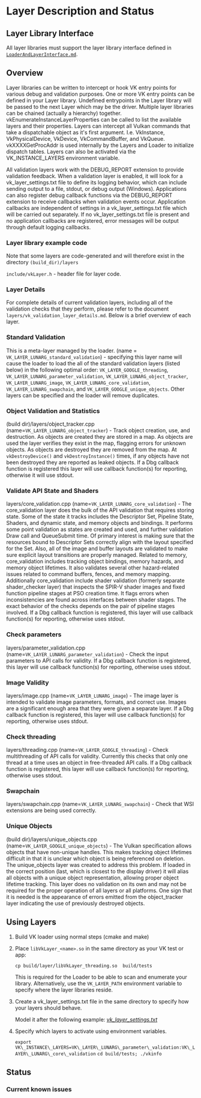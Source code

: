 # Layer Description and Status

## Layer Library Interface

All layer libraries must support the layer library interface defined in
[`LoaderAndLayerInterface.md`][].

[`LoaderAndLayerInterface.md`]: ../loader/LoaderAndLayerInterface.md#layer-library-interface

## Overview

Layer libraries can be written to intercept or hook VK entry points for various
debug and validation purposes.  One or more VK entry points can be defined in your Layer
library.  Undefined entrypoints in the Layer library will be passed to the next Layer which
may be the driver.  Multiple layer libraries can be chained (actually a hierarchy) together.
vkEnumerateInstanceLayerProperties can be called to list the
available layers and their properties.  Layers can intercept all Vulkan commands
that take a dispatchable object as it's first argument. I.e.  VkInstance, VkPhysicalDevice,
VkDevice, VkCommandBuffer, and VkQueue.
vkXXXXGetProcAddr is used internally by the Layers and Loader to initialize dispatch tables.
Layers can also be activated via the VK_INSTANCE_LAYERS environment variable.

All validation layers work with the DEBUG_REPORT extension to provide validation feedback.
When a validation layer is enabled, it will look for a vk_layer_settings.txt file to define
its logging behavior, which can include sending output to a file, stdout, or debug output (Windows).
Applications can also register debug callback functions via the DEBUG_REPORT extension to receive
callbacks when validation events occur. Application callbacks are independent of settings in a
vk_layer_settings.txt file which will be carried out separately. If no vk_layer_settings.txt
file is present and no application callbacks are registered, error messages will be output
through default logging callbacks.

### Layer library example code

Note that some layers are code-generated and will therefore exist in the directory `(build_dir)/layers`

`include/vkLayer.h` - header file for layer code.

### Layer Details
For complete details of current validation layers, including all of the validation checks that they perform, please refer to the document `layers/vk_validation_layer_details.md`. Below is a brief overview of each layer.

### Standard Validation
This is a meta-layer managed by the loader. (name = `VK_LAYER_LUNARG_standard_validation`) - specifying this layer name will cause the loader to load the all of the standard validation layers (listed below) in the following optimal order:  `VK_LAYER_GOOGLE_threading`, `VK_LAYER_LUNARG_parameter_validation`, `VK_LAYER_LUNARG_object_tracker`, `VK_LAYER_LUNARG_image`, `VK_LAYER_LUNARG_core_validation`,` VK_LAYER_LUNARG_swapchain`, and `VK_LAYER_GOOGLE_unique_objects`. Other layers can be specified and the loader will remove duplicates.

### Object Validation and Statistics
(build dir)/layers/object_tracker.cpp (name=`VK_LAYER_LUNARG_object_tracker`) - Track object creation, use, and destruction. As objects are created they are stored in a map. As objects are used the layer verifies they exist in the map, flagging errors for unknown objects. As objects are destroyed they are removed from the map. At `vkDestroyDevice()` and `vkDestroyInstance()` times, if any objects have not been destroyed they are reported as leaked objects. If a Dbg callback function is registered this layer will use callback function(s) for reporting, otherwise it will use stdout.

### Validate API State and Shaders
layers/core\_validation.cpp (name=`VK_LAYER_LUNARG_core_validation`) - The core\_validation layer does the bulk of the API validation that requires storing state. Some of the state it tracks includes the Descriptor Set, Pipeline State, Shaders, and dynamic state, and memory objects and bindings. It performs some point validation as states are created and used, and further validation Draw call and QueueSubmit time. Of primary interest is making sure that the resources bound to Descriptor Sets correctly align with the layout specified for the Set. Also, all of the image and buffer layouts are validated to make sure explicit layout transitions are properly managed. Related to memory, core\_validation includes tracking object bindings, memory hazards, and memory object lifetimes. It also validates several other hazard-related issues related to command buffers, fences, and memory mapping. Additionally core\_validation include shader validation (formerly separate shader\_checker layer) that inspects the SPIR-V shader images and fixed function pipeline stages at PSO creation time. It flags errors when inconsistencies are found across interfaces between shader stages. The exact behavior of the checks depends on the pair of pipeline stages involved. If a Dbg callback function is registered, this layer will use callback function(s) for reporting, otherwise uses stdout.

### Check parameters
layers/parameter_validation.cpp (name=`VK_LAYER_LUNARG_parameter_validation`) - Check the input parameters to API calls for validity. If a Dbg callback function is registered, this layer will use callback function(s) for reporting, otherwise uses stdout.

### Image Validity
layers/image.cpp (name=`VK_LAYER_LUNARG_image`) - The image layer is intended to validate image parameters, formats, and correct use. Images are a significant enough area that they were given a separate layer. If a Dbg callback function is registered, this layer will use callback function(s) for reporting, otherwise uses stdout.

### Check threading
layers/threading.cpp (name=`VK_LAYER_GOOGLE_threading`) - Check multithreading of API calls for validity. Currently this checks that only one thread at a time uses an object in free-threaded API calls. If a Dbg callback function is registered, this layer will use callback function(s) for reporting, otherwise uses stdout.

### Swapchain
layers/swapchain.cpp (name=`VK_LAYER_LUNARG_swapchain`) - Check that WSI extensions are being used correctly.

### Unique Objects
(build dir)/layers/unique_objects.cpp (name=`VK_LAYER_GOOGLE_unique_objects`) - The Vulkan specification allows objects that have non-unique handles. This makes tracking object lifetimes difficult in that it is unclear which object is being referenced on deletion. The unique_objects layer was created to address this problem. If loaded in the correct position (last, which is closest to the display driver) it will alias all objects with a unique object representation, allowing proper object lifetime tracking. This layer does no validation on its own and may not be required for the proper operation of all layers or all platforms. One sign that it is needed is the appearance of errors emitted from the object_tracker layer indicating the use of previously destroyed objects.

## Using Layers

1. Build VK loader using normal steps (cmake and make)
2. Place `libVkLayer_<name>.so` in the same directory as your VK test or app:

    `cp build/layer/libVkLayer_threading.so  build/tests`

    This is required for the Loader to be able to scan and enumerate your library.
    Alternatively, use the `VK_LAYER_PATH` environment variable to specify where the layer libraries reside.

3. Create a vk_layer_settings.txt file in the same directory to specify how your layers should behave.

    Model it after the following example:  [*vk_layer_settings.txt*](vk_layer_settings.txt)

4. Specify which layers to activate using environment variables.

    `export VK\_INSTANCE\_LAYERS=VK\_LAYER\_LUNARG\_parameter\_validation:VK\_LAYER\_LUNARG\_core\_validation`
    `cd build/tests; ./vkinfo`


## Status


### Current known issues

